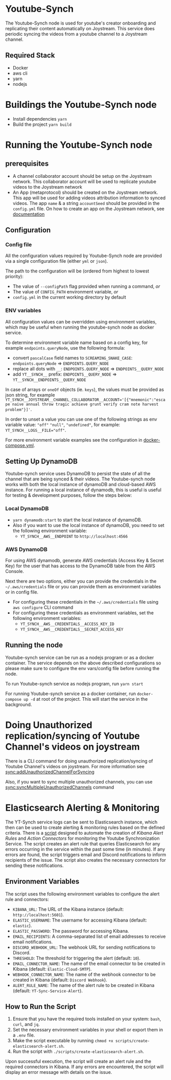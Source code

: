 # Youtube-Synch

The Youtube-Synch node is used for youtube's creator onboarding and replicating their content automatically on Joystream. This service does periodic syncing the videos from a youtube channel to a Joystream channel.

## Required Stack

- Docker
- aws cli
- yarn
- nodejs

# Buildings the Youtube-Synch node

- Install dependencies
  `yarn`
- Build the project
  `yarn build`

# Running the Youtube-Synch node

## prerequisites

- A channel collaborator account should be setup on the Joystream network. This collaborator account will be used to replicate youtube videos to the Joystream network
- An App (metaprotocol) should be created on the Joystream network. This app will be used for adding videos attribution information to synced videos. The app `name` & a string `accountSeed` should be provided in the `config.yml` file. On how to create an app on the Joystream network, see [documentation](https://github.com/Joystream/joystream/blob/apps-metaprotocol/cli/README.md#joystream-cli-appscreateapp)

## Configuration

### Config file

All the configuration values required by Youtube-Synch node are provided via a single configuration file (either `yml` or `json`).

The path to the configuration will be (ordered from highest to lowest priority):

- The value of `--configPath` flag provided when running a command, _or_
- The value of `CONFIG_PATH` environment variable, _or_
- `config.yml` in the current working directory by default

### ENV variables

All configuration values can be overridden using environment variables, which may be useful when running the youtube-synch node as docker service.

To determine environment variable name based on a config key, for example `endpoints.queryNode`, use the following formula:

- convert `pascalCase` field names to `SCREAMING_SNAKE_CASE`: `endpoints.queryNode` => `ENDPOINTS.QUERY_NODE`
- replace all dots with `__`: `ENDPOINTS.QUERY_NODE` => `ENDPOINTS__QUERY_NODE`
- add `YT__SYNCH__` prefix: `ENDPOINTS__QUERY_NODE` => `YT__SYNCH__ENDPOINTS__QUERY_NODE`

In case of arrays or `oneOf` objects (ie. `keys`), the values must be provided as json string, for example `YT_SYNCH__JOYSTREAM__CHANNEL_COLLABORATOR__ACCOUNT='[{"mnemonic":"escape naive annual throw tragic achieve grunt verify cram note harvest problem"}]'`.

In order to unset a value you can use one of the following strings as env variable value: `"off"` `"null"`, `"undefined"`, for example: `YT_SYNCH__LOGS__FILE="off"`.

For more environment variable examples see the configuration in [docker-compose.yml](./docker-compose.yml).

## Setting Up DynamoDB

Youtube-synch service uses DynamoDB to persist the state of all the channel that are being synced & their videos. The Youtube-synch node works with both the local instance of dynamoDB and cloud-based AWS instance.
For running a local instance of dynamodb, this is useful is useful for testing & development purposes, follow the steps below:

### Local DynamoDB

- `yarn dynamodb:start` to start the local instance of dynamoDB.
- Also if you want to use the local instance of dynamoDB, you need to set the following environment variable:
  - `YT_SYNCH__AWS__ENDPOINT` to `http://localhost:4566`

### AWS DynamoDB

For using AWS dynamodb, generate AWS credentials (Access Key & Secret Key) for the user that has access to the DynamoDB table from the AWS Console.

Next there are two options, either you can provide the credentials in the `~/.aws/credentials` file or you can provide them as environment variables or in config file.

- For configuring these credentials in the `~/.aws/credentials` file using `aws configure` CLI command
- For configuring these credentials as environment variables, set the following environment variables:
  - `YT_SYNCH__AWS__CREDENTIALS__ACCESS_KEY_ID`
  - `YT_SYNCH__AWS__CREDENTIALS__SECRET_ACCESS_KEY`

## Running the node

Youtube-synch service can be run as a nodejs program or as a docker container. The service depends on the above described configurations so please make sure to configure the env vars/config file before running the node.

To run Youtube-synch service as nodejs program, run `yarn start`

For running Youtube-synch service as a docker container, run `docker-compose up -d` at root of the project. This will start the service in the background.

# Doing Unauthorized replication/syncing of Youtube Channel's videos on joystream

There is a CLI command for doing unauthorized replication/syncing of Youtube Channel's videos on joystream. For more information see [sync:addUnauthorizedChannelForSyncing](./src/cli/docs/sync.md)

Also, if you want to sync multiple unauthorized channels, you can use [sync:syncMultipleUnauthorizedChannels](./src/cli/docs/sync.md) command

# Elasticsearch Alerting & Monitoring

The YT-Synch service logs can be sent to Elasticsearch instance, which then can be used to create alerting & monitoring rules based on the defined criteria. There is a [script](scripts/create-elasticsearch-alert.sh) designed to automate the creation of _Kibana Alert Rules_ and _Action Connectors_ for monitoring the Youtube Synchronization Service. The script creates an alert rule that queries Elasticsearch for any errors occurring in the service within the past some time (in minutes). If any errors are found, the script triggers email and Discord notifications to inform recipients of the issue. The script also creates the necessary connectors for sending these notifications.

## Environment Variables

The script uses the following environment variables to configure the alert rule and connectors:

- `KIBANA_URL`: The URL of the Kibana instance (default: `http://localhost:5601`).
- `ELASTIC_USERNAME`: The username for accessing Kibana (default: `elastic`).
- `ELASTIC_PASSWORD`: The password for accessing Kibana.
- `EMAIL_RECIPIENTS`: A comma-separated list of email addresses to receive email notifications.
- `DISCORD_WEBHOOK_URL`: The webhook URL for sending notifications to Discord.
- `THRESHOLD`: The threshold for triggering the alert (default: `10`).
- `EMAIL_CONNECTOR_NAME`: The name of the email connector to be created in Kibana (default: `Elastic-Cloud-SMTP`).
- `WEBHOOK_CONNECTOR_NAME`: The name of the webhook connector to be created in Kibana (default: `Discord Webhook`).
- `ALERT_RULE_NAME`: The name of the alert rule to be created in Kibana (default: `YT-Sync-Service-Alert`).

## How to Run the Script

1. Ensure that you have the required tools installed on your system: `bash`, `curl`, and `jq`.
2. Set the necessary environment variables in your shell or export them in a `.env` file.
3. Make the script executable by running `chmod +x scripts/create-elasticsearch-alert.sh`.
4. Run the script with `./scripts/create-elasticsearch-alert.sh`.

Upon successful execution, the script will create an alert rule and the required connectors in Kibana. If any errors are encountered, the script will display an error message with details on the issue.
